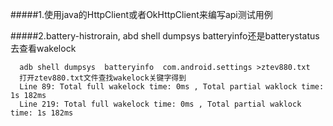 #####1.使用java的HttpClient或者OkHttpClient来编写api测试用例

#####2.battery-histrorain, abd shell dumpsys batteryinfo还是batterystatus去查看wakelock

```
  adb shell dumpsys  batteryinfo  com.android.settings >ztev880.txt
  打开ztev880.txt文件查找wakelock关键字得到
  Line 89: Total full wakelock time: 0ms , Total partial waklock time: 1s 182ms 
  Line 219: Total full wakelock time: 0ms , Total partial waklock time: 1s 182ms
  ```

